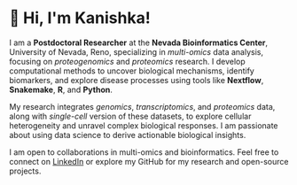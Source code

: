 # 👋 Hi, I'm Kanishka!

I am a **Postdoctoral Researcher** at the **Nevada Bioinformatics Center**, University of Nevada, Reno, specializing in *multi-omics* data analysis, focusing on *proteogenomics* and *proteomics* research. I develop computational methods to uncover biological mechanisms, identify biomarkers, and explore disease processes using tools like **Nextflow**, **Snakemake**, **R**, and **Python**.

My research integrates *genomics*, *transcriptomics*, and *proteomics* data, along with *single-cell* version of these datasets, to explore cellular heterogeneity and unravel complex biological responses. I am passionate about using data science to derive actionable biological insights.

I am open to collaborations in multi-omics and bioinformatics. Feel free to connect on [LinkedIn](https://www.linkedin.com/in/kanishka-manna/) or explore my GitHub for my research and open-source projects.

<!--
**kanishkamanna/kanishkamanna** is a ✨ _special_ ✨ repository because its `README.md` (this file) appears on your GitHub profile.

I am a **Postdoctoral Researcher (Bioinformatics)** at the **Nevada Bioinformatics Center (NBC), University of Nevada, Reno**, specializing in the analysis and integration of *multi-omics* data to gain deeper insights into biological systems. With a focus on *proteogenomics*, *proteomics*, and *single-cell* research, I develop and apply computational methods to uncover novel biological mechanisms, identify biomarkers, and enhance our understanding of disease processes.

I use cutting-edge tools like Nextflow, Snakemake, R, and Python to tackle complex biological questions. I'm passionate about applying concepts from data science and computer science to solve complex problems in bioinformatics and beyond!

## 🔬 My Research

My research spans systems biology, integrating *genomics*, *transcriptomics*, and *proteomics* data, as well as analyzing *single-cell* datasets to explore cellular heterogeneity and dynamic responses. I am passionate about using cutting-edge computational tools to bridge the gap between complex, high-dimensional data and actionable biological insights.

## 🌱 Collaboration & Interests

I'm always eager to collaborate on projects related to proteomics, multi-omics, and bioinformatics. If you're working on something that aligns with my research or have an exciting new direction, feel free to reach out!

## 📬 Get in Touch

The best way to reach me is through [LinkedIn](https://www.linkedin.com/in/kanishka-manna/) or check out my GitHub repositories for a deeper dive into my research and open-source projects. Let's connect and discuss how we can work together to tackle impactful bioinformatics challenges!


- 💻 I'm passionate about developing *computational algorithms*, *bioinformatics pipelines* and tools for *visualizing* multi-omics (*genomics*, *transcriptomics* and *proteomics*) research. For this, I code in **python**, **R**, **Bash**, and anything else that piques my interest.

- 🧬 I believe in **open** science, **open** source software, and **reproducible** data analysis.

- 👨🏻‍🎓 I'm a Ph.D. graduate from the Joint Bioinformatics program at the University of Arkansas, Little Rock and the University of Arkansas for Medical Sciences.

- 🌀 Currently, I am a Postdoctoral Researcher at the Nevada Bioinformatics Core | University of Nevada, Reno.

Here are some ideas to get you started:

- 🔭 I’m currently working on ...
- 🌱 I’m currently learning ...
- 👯 I’m looking to collaborate on ...
- 🤔 I’m looking for help with ...
- 💬 Ask me about ...
- 📫 How to reach me: ...
- 😄 Pronouns: ...
- ⚡ Fun fact: ...
-->
